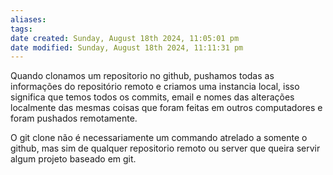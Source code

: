 ```yaml
---
aliases: 
tags: 
date created: Sunday, August 18th 2024, 11:05:01 pm
date modified: Sunday, August 18th 2024, 11:11:31 pm
---
```

Quando clonamos um repositorio no github, pushamos todas as informações do repositório remoto e criamos uma instancia local, isso significa que temos todos os commits, email e nomes das alterações localmente das mesmas coisas que foram feitas em outros computadores e foram pushados remotamente.

O git clone não é necessariamente um commando atrelado a somente o github, mas sim de qualquer repositorio remoto ou server que queira servir algum projeto baseado em git.